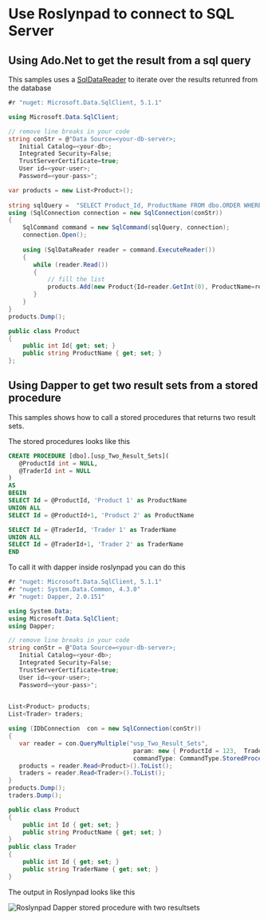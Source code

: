 # Use Roslynpad  to connect to SQL Server

## Using Ado.Net to get the result from a sql query 

This samples uses a [SqlDataReader](https://learn.microsoft.com/en-us/dotnet/api/system.data.sqlclient.sqldatareader?view=dotnet-plat-ext-7.0) to iterate over the results retunred from the database

```cs
#r "nuget: Microsoft.Data.SqlClient, 5.1.1"

using Microsoft.Data.SqlClient;

// remove line breaks in your code 
string conStr = @"Data Source=<your-db-server>;
   Initial Catalog=<your-db>;
   Integrated Security=False;
   TrustServerCertificate=true;
   User id=<your-user>;
   Password=<your-pass>";

var products = new List<Product>();     
    
string sqlQuery =  "SELECT Product_Id, ProductName FROM dbo.ORDER WHERE Product_Id in (1080, 1081, 1082);";
using (SqlConnection connection = new SqlConnection(conStr))
{
    SqlCommand command = new SqlCommand(sqlQuery, connection);
    connection.Open();
    
    using (SqlDataReader reader = command.ExecuteReader())
    {
       while (reader.Read())
       {
           // fill the list
           products.Add(new Product{Id=reader.GetInt(0), ProductName=reader.GetString(1)});
       }
    }    
}
products.Dump();

public class Product
{
    public int Id{ get; set; }
    public string ProductName { get; set; }        
};
```


## Using Dapper to get two result sets from a stored procedure 
This samples shows how to call a stored procedures that returns two result sets.

The stored procedures looks like this

```sql
CREATE PROCEDURE [dbo].[usp_Two_Result_Sets](
   @ProductId int = NULL,	
   @TraderId int = NULL	
)
AS 
BEGIN 
SELECT Id = @ProductId, 'Product 1' as ProductName
UNION ALL 
SELECT Id = @ProductId+1, 'Product 2' as ProductName

SELECT Id = @TraderId, 'Trader 1' as TraderName
UNION ALL
SELECT Id = @TraderId+1, 'Trader 2' as TraderName
END
```

To call it with dapper inside roslynpad you can do this

```cs
#r "nuget: Microsoft.Data.SqlClient, 5.1.1"
#r "nuget: System.Data.Common, 4.3.0"
#r "nuget: Dapper, 2.0.151"

using System.Data;
using Microsoft.Data.SqlClient;
using Dapper;

// remove line breaks in your code 
string conStr = @"Data Source=<your-db-server>;
   Initial Catalog=<your-db>;
   Integrated Security=False;
   TrustServerCertificate=true;
   User id=<your-user>;
   Password=<your-pass>";
  

List<Product> products;
List<Trader> traders;

using (IDbConnection  con = new SqlConnection(conStr))
{
   var reader = con.QueryMultiple("usp_Two_Result_Sets",
                                   param: new { ProductId = 123,  TraderId = 456 },
                                   commandType: CommandType.StoredProcedure);
   products = reader.Read<Product>().ToList();
   traders = reader.Read<Trader>().ToList();
}
products.Dump();
traders.Dump();

public class Product
{
    public int Id { get; set; }    
    public string ProductName { get; set; }
}
public class Trader
{
    public int Id { get; set; }    
    public string TraderName { get; set; }
}
```

The output in Roslynpad looks like this

![Roslynpad Dapper stored procedure with two resultsets](https://github.com/surfmuggle/Cubert/assets/1271555/b8cc0c1e-c66f-41ef-80d7-9aa2be19612b)
